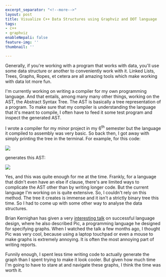 ```yaml
---
excerpt_separator: "<!--more-->"
layout: post
title: Visualize C++ Data Structures using Graphviz and DOT language
tags:
- c++
- graphviz
enableNepali: false
feature-img: ''
thumbnail: ''

---
```

Generally, if you're working with a program that works with data, you'll use some data structure or another to conveniently work with it. Linked Lists, Trees, Graphs, Ropes, et cetera are all amazing tools which make working with data lot more fun.

I'm currently working on writing a compiler for my own programming language. And that entails, among many many other things, working on the AST, the Abstract Syntax Tree. The AST is basically a tree representation of a program. To make sure that my compiler is understanding the language that it's meant to compile, I often have to feed it some test program and inspect the generated AST.

<!--more-->

I wrote a compiler for my minor project in my 6<sup>th</sup> semester but the language it compiled to assembly was very basic. So back then, I got away with simply printing the tree in the terminal. For example, for this code:

![](https://nirav.com.np/assets/img/2019-12-09-003859_1366x768_scrot.png)

generates this AST:

![](https://nirav.com.np/assets/img/2019-12-09-004011_1366x768_scrot.png)

Yes, and this was quite enough for me at the time. Frankly, for a language that didn't even have an else if clause, there's are limited ways to complicate the AST other than by writing longer code. But the current language I'm working on is quite extensive. So, I couldn't rely on this method. The tree it creates is immense and it isn't a strictly binary tree this time. So I had to come up with some other way to analyse the data structures.

Brian Kernighan has given a very [interesting talk](https://www.youtube.com/watch?v=Sg4U4r_AgJU "Brian Kernighan's talk on successful computer language design") on successful language design, where he also described Pic, a programming language he designed for specifying graphs. When I watched the talk a few months ago, I thought Pic was very cool, because using a laptop touchpad or even a mouse to make graphs is extremely annoying. It is often the most annoying part of writing reports. 

Funnily enough, I spent less time writing code to actually generate the graph than I spent trying to make it look cooler. But given how much time I'm going to have to stare at and navigate these graphs, I think the time was worth it.